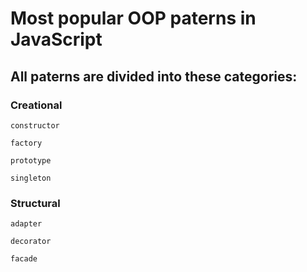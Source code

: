 # Most popular OOP paterns in JavaScript

## All paterns are divided into these categories:

  ### Creational

`constructor`

`factory`

`prototype`

`singleton`

  ### Structural

`adapter`

`decorator`

`facade`
